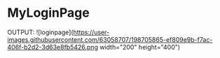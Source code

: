 # MyLoginPage

OUTPUT:
![loginpage](https://user-images.githubusercontent.com/63058707/198705865-ef809e9b-f7ac-406f-b2d2-3d63e8fb5426.png width="200" height="400")
